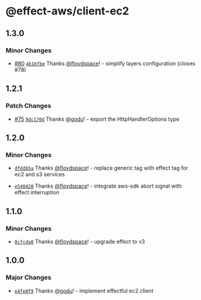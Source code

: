 # @effect-aws/client-ec2

## 1.3.0

### Minor Changes

- [#80](https://github.com/floydspace/effect-aws/pull/80) [`4b16fbe`](https://github.com/floydspace/effect-aws/commit/4b16fbebce8131df7798ee92f43cf6b7df3e907c) Thanks [@floydspace](https://github.com/floydspace)! - simplify layers configuration (closes #78)

## 1.2.1

### Patch Changes

- [#75](https://github.com/floydspace/effect-aws/pull/75) [`9dc170d`](https://github.com/floydspace/effect-aws/commit/9dc170d975c04888bbc7ca7b241b4b5265668fb5) Thanks [@godu](https://github.com/godu)! - export the HttpHandlerOptions type

## 1.2.0

### Minor Changes

- [`dfddb5a`](https://github.com/floydspace/effect-aws/commit/dfddb5a5f1f3c2bacb27ddbfbe9b65e1a5cea6e7) Thanks [@floydspace](https://github.com/floydspace)! - replace generic tag with effect tag for ec2 and s3 services

- [`e540420`](https://github.com/floydspace/effect-aws/commit/e5404208c2438e1e1546637a8edbbdc1c9468850) Thanks [@floydspace](https://github.com/floydspace)! - integrate aws-sdk abort signal with effect interruption

## 1.1.0

### Minor Changes

- [`0cfcda0`](https://github.com/floydspace/effect-aws/commit/0cfcda0d5617916d966807f5d5120df9ba461c12) Thanks [@floydspace](https://github.com/floydspace)! - upgrade effect to v3

## 1.0.0

### Major Changes

- [`e4fe0f9`](https://github.com/floydspace/effect-aws/commit/e4fe0f987cfebb9db05b266a3fb80d06f60a9890) Thanks [@godu](https://github.com/godu)! - implement effectful ec2 client
